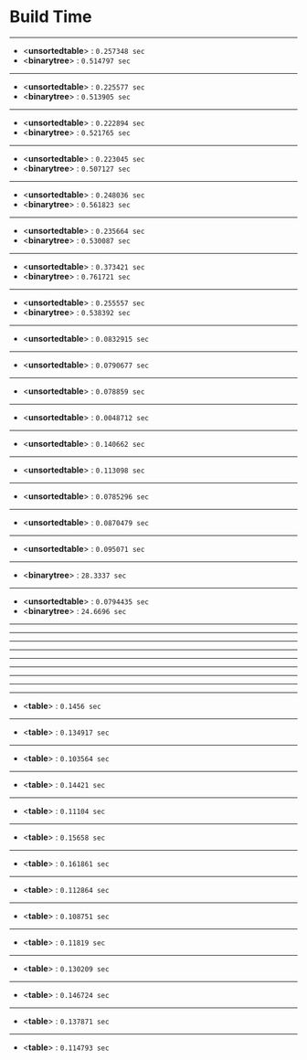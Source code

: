 # Build Time
---
- <**unsortedtable**> : `0.257348 sec`
- <**binarytree**> : `0.514797 sec`
---
- <**unsortedtable**> : `0.225577 sec`
- <**binarytree**> : `0.513905 sec`
---
- <**unsortedtable**> : `0.222894 sec`
- <**binarytree**> : `0.521765 sec`
---
- <**unsortedtable**> : `0.223045 sec`
- <**binarytree**> : `0.507127 sec`
---
- <**unsortedtable**> : `0.248036 sec`
- <**binarytree**> : `0.561823 sec`
---
- <**unsortedtable**> : `0.235664 sec`
- <**binarytree**> : `0.530087 sec`
---
- <**unsortedtable**> : `0.373421 sec`
- <**binarytree**> : `0.761721 sec`
---
- <**unsortedtable**> : `0.255557 sec`
- <**binarytree**> : `0.538392 sec`
---
- <**unsortedtable**> : `0.0832915 sec`
---
- <**unsortedtable**> : `0.0790677 sec`
---
- <**unsortedtable**> : `0.078859 sec`
---
- <**unsortedtable**> : `0.0048712 sec`
---
- <**unsortedtable**> : `0.140662 sec`
---
- <**unsortedtable**> : `0.113098 sec`
---
- <**unsortedtable**> : `0.0785296 sec`
---
- <**unsortedtable**> : `0.0870479 sec`
---
- <**unsortedtable**> : `0.095071 sec`
---
- <**binarytree**> : `28.3337 sec`
---
- <**unsortedtable**> : `0.0794435 sec`
- <**binarytree**> : `24.6696 sec`
---
---
---
---
---
---
---
---
---
- <**table**> : `0.1456 sec`
---
- <**table**> : `0.134917 sec`
---
- <**table**> : `0.103564 sec`
---
- <**table**> : `0.14421 sec`
---
- <**table**> : `0.11104 sec`
---
- <**table**> : `0.15658 sec`
---
- <**table**> : `0.161861 sec`
---
- <**table**> : `0.112864 sec`
---
- <**table**> : `0.108751 sec`
---
- <**table**> : `0.11819 sec`
---
- <**table**> : `0.130209 sec`
---
- <**table**> : `0.146724 sec`
---
- <**table**> : `0.137871 sec`
---
- <**table**> : `0.114793 sec`
